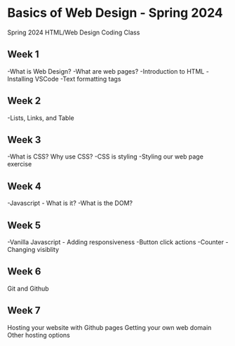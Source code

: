 # Basics of Web Design - Spring 2024

Spring 2024 HTML/Web Design Coding Class

## Week 1
-What is Web Design?
-What are web pages?
-Introduction to HTML
-Installing VSCode
-Text formatting tags

## Week 2
-Lists, Links, and Table

## Week 3
-What is CSS? Why use CSS?
-CSS is styling
-Styling our web page exercise

## Week 4
-Javascript - What is it?
-What is the DOM?

## Week 5
-Vanilla Javascript - Adding responsiveness
-Button click actions
-Counter
-Changing visiblity

## Week 6
Git and Github

## Week 7
Hosting your website with Github pages
Getting your own web domain
Other hosting options
